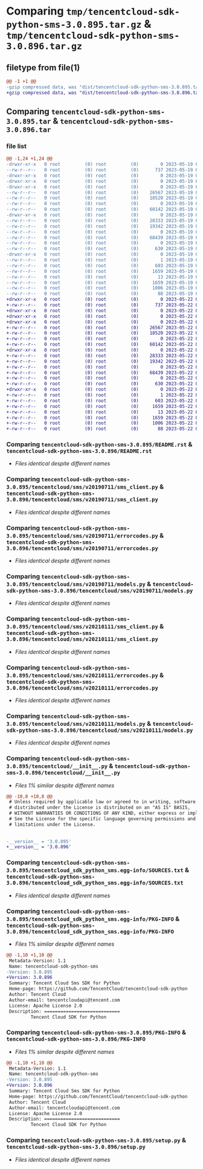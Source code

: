 # Comparing `tmp/tencentcloud-sdk-python-sms-3.0.895.tar.gz` & `tmp/tencentcloud-sdk-python-sms-3.0.896.tar.gz`

## filetype from file(1)

```diff
@@ -1 +1 @@
-gzip compressed data, was "dist/tencentcloud-sdk-python-sms-3.0.895.tar", last modified: Fri May 19 02:58:43 2023, max compression
+gzip compressed data, was "dist/tencentcloud-sdk-python-sms-3.0.896.tar", last modified: Mon May 22 00:30:57 2023, max compression
```

## Comparing `tencentcloud-sdk-python-sms-3.0.895.tar` & `tencentcloud-sdk-python-sms-3.0.896.tar`

### file list

```diff
@@ -1,24 +1,24 @@
-drwxr-xr-x   0 root         (0) root         (0)        0 2023-05-19 02:58:43.000000 tencentcloud-sdk-python-sms-3.0.895/
--rw-r--r--   0 root         (0) root         (0)      737 2023-05-19 02:58:43.000000 tencentcloud-sdk-python-sms-3.0.895/README.rst
-drwxr-xr-x   0 root         (0) root         (0)        0 2023-05-19 02:58:43.000000 tencentcloud-sdk-python-sms-3.0.895/tencentcloud/
-drwxr-xr-x   0 root         (0) root         (0)        0 2023-05-19 02:58:43.000000 tencentcloud-sdk-python-sms-3.0.895/tencentcloud/sms/
-drwxr-xr-x   0 root         (0) root         (0)        0 2023-05-19 02:58:43.000000 tencentcloud-sdk-python-sms-3.0.895/tencentcloud/sms/v20190711/
--rw-r--r--   0 root         (0) root         (0)    26567 2023-05-19 02:58:43.000000 tencentcloud-sdk-python-sms-3.0.895/tencentcloud/sms/v20190711/sms_client.py
--rw-r--r--   0 root         (0) root         (0)    18520 2023-05-19 02:58:43.000000 tencentcloud-sdk-python-sms-3.0.895/tencentcloud/sms/v20190711/errorcodes.py
--rw-r--r--   0 root         (0) root         (0)        0 2023-05-19 02:58:43.000000 tencentcloud-sdk-python-sms-3.0.895/tencentcloud/sms/v20190711/__init__.py
--rw-r--r--   0 root         (0) root         (0)    60142 2023-05-19 02:58:43.000000 tencentcloud-sdk-python-sms-3.0.895/tencentcloud/sms/v20190711/models.py
-drwxr-xr-x   0 root         (0) root         (0)        0 2023-05-19 02:58:43.000000 tencentcloud-sdk-python-sms-3.0.895/tencentcloud/sms/v20210111/
--rw-r--r--   0 root         (0) root         (0)    28333 2023-05-19 02:58:43.000000 tencentcloud-sdk-python-sms-3.0.895/tencentcloud/sms/v20210111/sms_client.py
--rw-r--r--   0 root         (0) root         (0)    19342 2023-05-19 02:58:43.000000 tencentcloud-sdk-python-sms-3.0.895/tencentcloud/sms/v20210111/errorcodes.py
--rw-r--r--   0 root         (0) root         (0)        0 2023-05-19 02:58:43.000000 tencentcloud-sdk-python-sms-3.0.895/tencentcloud/sms/v20210111/__init__.py
--rw-r--r--   0 root         (0) root         (0)    68439 2023-05-19 02:58:43.000000 tencentcloud-sdk-python-sms-3.0.895/tencentcloud/sms/v20210111/models.py
--rw-r--r--   0 root         (0) root         (0)        0 2023-05-19 02:58:43.000000 tencentcloud-sdk-python-sms-3.0.895/tencentcloud/sms/__init__.py
--rw-r--r--   0 root         (0) root         (0)      630 2023-05-19 02:58:43.000000 tencentcloud-sdk-python-sms-3.0.895/tencentcloud/__init__.py
-drwxr-xr-x   0 root         (0) root         (0)        0 2023-05-19 02:58:43.000000 tencentcloud-sdk-python-sms-3.0.895/tencentcloud_sdk_python_sms.egg-info/
--rw-r--r--   0 root         (0) root         (0)        1 2023-05-19 02:58:43.000000 tencentcloud-sdk-python-sms-3.0.895/tencentcloud_sdk_python_sms.egg-info/dependency_links.txt
--rw-r--r--   0 root         (0) root         (0)      603 2023-05-19 02:58:43.000000 tencentcloud-sdk-python-sms-3.0.895/tencentcloud_sdk_python_sms.egg-info/SOURCES.txt
--rw-r--r--   0 root         (0) root         (0)     1659 2023-05-19 02:58:43.000000 tencentcloud-sdk-python-sms-3.0.895/tencentcloud_sdk_python_sms.egg-info/PKG-INFO
--rw-r--r--   0 root         (0) root         (0)       13 2023-05-19 02:58:43.000000 tencentcloud-sdk-python-sms-3.0.895/tencentcloud_sdk_python_sms.egg-info/top_level.txt
--rw-r--r--   0 root         (0) root         (0)     1659 2023-05-19 02:58:43.000000 tencentcloud-sdk-python-sms-3.0.895/PKG-INFO
--rw-r--r--   0 root         (0) root         (0)     1006 2023-05-19 02:58:43.000000 tencentcloud-sdk-python-sms-3.0.895/setup.py
--rw-r--r--   0 root         (0) root         (0)       88 2023-05-19 02:58:43.000000 tencentcloud-sdk-python-sms-3.0.895/setup.cfg
+drwxr-xr-x   0 root         (0) root         (0)        0 2023-05-22 00:30:57.000000 tencentcloud-sdk-python-sms-3.0.896/
+-rw-r--r--   0 root         (0) root         (0)      737 2023-05-22 00:30:57.000000 tencentcloud-sdk-python-sms-3.0.896/README.rst
+drwxr-xr-x   0 root         (0) root         (0)        0 2023-05-22 00:30:57.000000 tencentcloud-sdk-python-sms-3.0.896/tencentcloud/
+drwxr-xr-x   0 root         (0) root         (0)        0 2023-05-22 00:30:57.000000 tencentcloud-sdk-python-sms-3.0.896/tencentcloud/sms/
+drwxr-xr-x   0 root         (0) root         (0)        0 2023-05-22 00:30:57.000000 tencentcloud-sdk-python-sms-3.0.896/tencentcloud/sms/v20190711/
+-rw-r--r--   0 root         (0) root         (0)    26567 2023-05-22 00:30:57.000000 tencentcloud-sdk-python-sms-3.0.896/tencentcloud/sms/v20190711/sms_client.py
+-rw-r--r--   0 root         (0) root         (0)    18520 2023-05-22 00:30:57.000000 tencentcloud-sdk-python-sms-3.0.896/tencentcloud/sms/v20190711/errorcodes.py
+-rw-r--r--   0 root         (0) root         (0)        0 2023-05-22 00:30:57.000000 tencentcloud-sdk-python-sms-3.0.896/tencentcloud/sms/v20190711/__init__.py
+-rw-r--r--   0 root         (0) root         (0)    60142 2023-05-22 00:30:57.000000 tencentcloud-sdk-python-sms-3.0.896/tencentcloud/sms/v20190711/models.py
+drwxr-xr-x   0 root         (0) root         (0)        0 2023-05-22 00:30:57.000000 tencentcloud-sdk-python-sms-3.0.896/tencentcloud/sms/v20210111/
+-rw-r--r--   0 root         (0) root         (0)    28333 2023-05-22 00:30:57.000000 tencentcloud-sdk-python-sms-3.0.896/tencentcloud/sms/v20210111/sms_client.py
+-rw-r--r--   0 root         (0) root         (0)    19342 2023-05-22 00:30:57.000000 tencentcloud-sdk-python-sms-3.0.896/tencentcloud/sms/v20210111/errorcodes.py
+-rw-r--r--   0 root         (0) root         (0)        0 2023-05-22 00:30:57.000000 tencentcloud-sdk-python-sms-3.0.896/tencentcloud/sms/v20210111/__init__.py
+-rw-r--r--   0 root         (0) root         (0)    68439 2023-05-22 00:30:57.000000 tencentcloud-sdk-python-sms-3.0.896/tencentcloud/sms/v20210111/models.py
+-rw-r--r--   0 root         (0) root         (0)        0 2023-05-22 00:30:57.000000 tencentcloud-sdk-python-sms-3.0.896/tencentcloud/sms/__init__.py
+-rw-r--r--   0 root         (0) root         (0)      630 2023-05-22 00:30:57.000000 tencentcloud-sdk-python-sms-3.0.896/tencentcloud/__init__.py
+drwxr-xr-x   0 root         (0) root         (0)        0 2023-05-22 00:30:57.000000 tencentcloud-sdk-python-sms-3.0.896/tencentcloud_sdk_python_sms.egg-info/
+-rw-r--r--   0 root         (0) root         (0)        1 2023-05-22 00:30:57.000000 tencentcloud-sdk-python-sms-3.0.896/tencentcloud_sdk_python_sms.egg-info/dependency_links.txt
+-rw-r--r--   0 root         (0) root         (0)      603 2023-05-22 00:30:57.000000 tencentcloud-sdk-python-sms-3.0.896/tencentcloud_sdk_python_sms.egg-info/SOURCES.txt
+-rw-r--r--   0 root         (0) root         (0)     1659 2023-05-22 00:30:57.000000 tencentcloud-sdk-python-sms-3.0.896/tencentcloud_sdk_python_sms.egg-info/PKG-INFO
+-rw-r--r--   0 root         (0) root         (0)       13 2023-05-22 00:30:57.000000 tencentcloud-sdk-python-sms-3.0.896/tencentcloud_sdk_python_sms.egg-info/top_level.txt
+-rw-r--r--   0 root         (0) root         (0)     1659 2023-05-22 00:30:57.000000 tencentcloud-sdk-python-sms-3.0.896/PKG-INFO
+-rw-r--r--   0 root         (0) root         (0)     1006 2023-05-22 00:30:57.000000 tencentcloud-sdk-python-sms-3.0.896/setup.py
+-rw-r--r--   0 root         (0) root         (0)       88 2023-05-22 00:30:57.000000 tencentcloud-sdk-python-sms-3.0.896/setup.cfg
```

### Comparing `tencentcloud-sdk-python-sms-3.0.895/README.rst` & `tencentcloud-sdk-python-sms-3.0.896/README.rst`

 * *Files identical despite different names*

### Comparing `tencentcloud-sdk-python-sms-3.0.895/tencentcloud/sms/v20190711/sms_client.py` & `tencentcloud-sdk-python-sms-3.0.896/tencentcloud/sms/v20190711/sms_client.py`

 * *Files identical despite different names*

### Comparing `tencentcloud-sdk-python-sms-3.0.895/tencentcloud/sms/v20190711/errorcodes.py` & `tencentcloud-sdk-python-sms-3.0.896/tencentcloud/sms/v20190711/errorcodes.py`

 * *Files identical despite different names*

### Comparing `tencentcloud-sdk-python-sms-3.0.895/tencentcloud/sms/v20190711/models.py` & `tencentcloud-sdk-python-sms-3.0.896/tencentcloud/sms/v20190711/models.py`

 * *Files identical despite different names*

### Comparing `tencentcloud-sdk-python-sms-3.0.895/tencentcloud/sms/v20210111/sms_client.py` & `tencentcloud-sdk-python-sms-3.0.896/tencentcloud/sms/v20210111/sms_client.py`

 * *Files identical despite different names*

### Comparing `tencentcloud-sdk-python-sms-3.0.895/tencentcloud/sms/v20210111/errorcodes.py` & `tencentcloud-sdk-python-sms-3.0.896/tencentcloud/sms/v20210111/errorcodes.py`

 * *Files identical despite different names*

### Comparing `tencentcloud-sdk-python-sms-3.0.895/tencentcloud/sms/v20210111/models.py` & `tencentcloud-sdk-python-sms-3.0.896/tencentcloud/sms/v20210111/models.py`

 * *Files identical despite different names*

### Comparing `tencentcloud-sdk-python-sms-3.0.895/tencentcloud/__init__.py` & `tencentcloud-sdk-python-sms-3.0.896/tencentcloud/__init__.py`

 * *Files 1% similar despite different names*

```diff
@@ -10,8 +10,8 @@
 # Unless required by applicable law or agreed to in writing, software
 # distributed under the License is distributed on an "AS IS" BASIS,
 # WITHOUT WARRANTIES OR CONDITIONS OF ANY KIND, either express or implied.
 # See the License for the specific language governing permissions and
 # limitations under the License.
 
 
-__version__ = '3.0.895'
+__version__ = '3.0.896'
```

### Comparing `tencentcloud-sdk-python-sms-3.0.895/tencentcloud_sdk_python_sms.egg-info/SOURCES.txt` & `tencentcloud-sdk-python-sms-3.0.896/tencentcloud_sdk_python_sms.egg-info/SOURCES.txt`

 * *Files identical despite different names*

### Comparing `tencentcloud-sdk-python-sms-3.0.895/tencentcloud_sdk_python_sms.egg-info/PKG-INFO` & `tencentcloud-sdk-python-sms-3.0.896/tencentcloud_sdk_python_sms.egg-info/PKG-INFO`

 * *Files 1% similar despite different names*

```diff
@@ -1,10 +1,10 @@
 Metadata-Version: 1.1
 Name: tencentcloud-sdk-python-sms
-Version: 3.0.895
+Version: 3.0.896
 Summary: Tencent Cloud Sms SDK for Python
 Home-page: https://github.com/TencentCloud/tencentcloud-sdk-python
 Author: Tencent Cloud
 Author-email: tencentcloudapi@tencent.com
 License: Apache License 2.0
 Description: ============================
         Tencent Cloud SDK for Python
```

### Comparing `tencentcloud-sdk-python-sms-3.0.895/PKG-INFO` & `tencentcloud-sdk-python-sms-3.0.896/PKG-INFO`

 * *Files 1% similar despite different names*

```diff
@@ -1,10 +1,10 @@
 Metadata-Version: 1.1
 Name: tencentcloud-sdk-python-sms
-Version: 3.0.895
+Version: 3.0.896
 Summary: Tencent Cloud Sms SDK for Python
 Home-page: https://github.com/TencentCloud/tencentcloud-sdk-python
 Author: Tencent Cloud
 Author-email: tencentcloudapi@tencent.com
 License: Apache License 2.0
 Description: ============================
         Tencent Cloud SDK for Python
```

### Comparing `tencentcloud-sdk-python-sms-3.0.895/setup.py` & `tencentcloud-sdk-python-sms-3.0.896/setup.py`

 * *Files identical despite different names*

